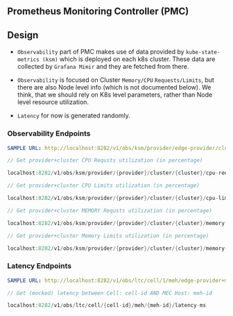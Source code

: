 Prometheus Monitoring Controller (PMC)
---

## Design

- `Observability` part of PMC makes use of data provided by `kube-state-metrics (ksm)` which is deployed on each k8s cluster. These data are collected by
`Grafana Mimir` and they are fetched from there.

- `Observability` is focused on Cluster `Memory/CPU` `Requests/Limits`, but there are also Node level info (which is not documented below). We think, that
we should rely on K8s level parameters, rather than Node level resource utilization.

- `Latency` for now is generated randomly.

### Observability Endpoints

```yaml
SAMPLE URL: http://localhost:8282/v1/obs/ksm/provider/edge-provider/cluster/meh01/memory-requests
```


```go
// Get provider+cluster CPU Requsts utilization (in percentage)

localhost:8282/v1/obs/ksm/provider/{provider}/cluster/{cluster}/cpu-requests
```

```go
// Get provider+cluster CPU Limits utilization (in percentage)

localhost:8282/v1/obs/ksm/provider/{provider}/cluster/{cluster}/cpu-limits
```

```go
// Get provider+cluster MEMORY Requsts utilization (in percentage)

localhost:8282/v1/obs/ksm/provider/{provider}/cluster/{cluster}/memory-requests
```

```go
// Get provider+cluster Memory Limits utilization (in percentage)

localhost:8282/v1/obs/ksm/provider/{provider}/cluster/{cluster}/memory-limits
```

### Latency Endpoints

```yaml
SAMPLE URL: http://localhost:8282/v1/obs/ltc/cell/1/meh/edge-provider+meh01/latency-ms
```


```go
// Get (mocked) latency between Cell: cell-id AND MEC Host: meh-id

localhost:8282/v1/obs/ltc/cell/{cell-id}/meh/{meh-id}/latency-ms
```

